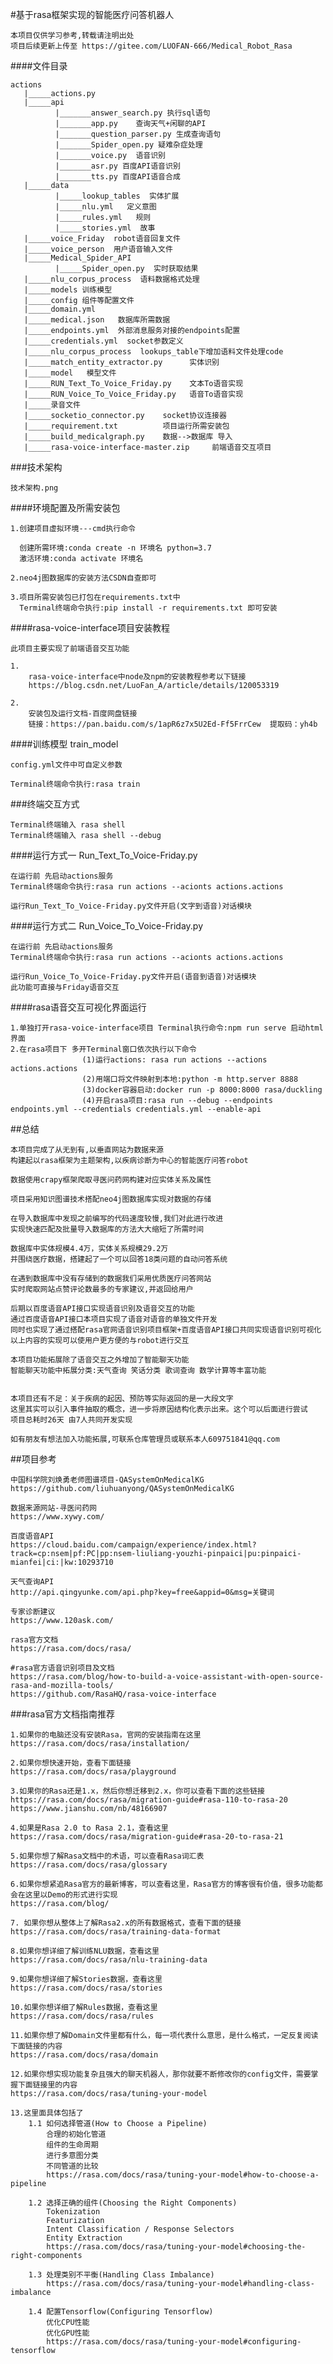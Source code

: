 
#基于rasa框架实现的智能医疗问答机器人

    本项目仅供学习参考,转载请注明出处
    项目后续更新上传至 https://gitee.com/LUOFAN-666/Medical_Robot_Rasa

####文件目录

    actions
       |_____actions.py
       |_____api
              |_______answer_search.py 执行sql语句
              |_______app.py    查询天气+闲聊的API
              |_______question_parser.py 生成查询语句
              |_______Spider_open.py 疑难杂症处理
              |_______voice.py  语音识别  
              |_______asr.py 百度API语音识别
              |_______tts.py 百度API语音合成
       |_____data
              |_____lookup_tables  实体扩展
              |_____nlu.yml   定义意图
              |_____rules.yml   规则
              |_____stories.yml  故事
       |_____voice_Friday  robot语音回复文件
       |_____voice_person  用户语音输入文件
       |_____Medical_Spider_API
              |_____Spider_open.py  实时获取结果
       |_____nlu_corpus_process  语料数据格式处理
       |_____models 训练模型
       |_____config 组件等配置文件
       |_____domain.yml     
       |_____medical.json   数据库所需数据
       |_____endpoints.yml  外部消息服务对接的endpoints配置
       |_____credentials.yml  socket参数定义
       |_____nlu_corpus_process  lookups_table下增加语料文件处理code
       |_____match_entity_extractor.py      实体识别  
       |_____model   模型文件
       |_____RUN_Text_To_Voice_Friday.py    文本To语音实现
       |_____RUN_Voice_To_Voice_Friday.py   语音To语音实现
       |_____录音文件
       |_____socketio_connector.py    socket协议连接器
       |_____requirement.txt          项目运行所需安装包
       |_____build_medicalgraph.py    数据-->数据库 导入
       |_____rasa-voice-interface-master.zip     前端语音交互项目
       
###技术架构

    技术架构.png
       
####环境配置及所需安装包

    1.创建项目虚拟环境---cmd执行命令

      创建所需环境:conda create -n 环境名 python=3.7
      激活环境:conda activate 环境名
      
    2.neo4j图数据库的安装方法CSDN自查即可
    
    3.项目所需安装包已打包在requirements.txt中
      Terminal终端命令执行:pip install -r requirements.txt 即可安装

####rasa-voice-interface项目安装教程

    此项目主要实现了前端语音交互功能
    
    1.
        rasa-voice-interface中node及npm的安装教程参考以下链接
        https://blog.csdn.net/LuoFan_A/article/details/120053319
    
    2.
        安装包及运行文档-百度网盘链接
        链接：https://pan.baidu.com/s/1apR6z7x5U2Ed-Ff5FrrCew  提取码：yh4b
      
####训练模型 train_model

    config.yml文件中可自定义参数
    
    Terminal终端命令执行:rasa train
    
###终端交互方式
    
    Terminal终端输入 rasa shell
    Terminal终端输入 rasa shell --debug

####运行方式一 Run_Text_To_Voice-Friday.py

    在运行前 先启动actions服务
    Terminal终端命令执行:rasa run actions --acionts actions.actions

    运行Run_Text_To_Voice-Friday.py文件开启(文字到语音)对话模块

####运行方式二 Run_Voice_To_Voice-Friday.py

    在运行前 先启动actions服务
    Terminal终端命令执行:rasa run actions --acionts actions.actions

    运行Run_Voice_To_Voice-Friday.py文件开启(语音到语音)对话模块
    此功能可直接与Friday语音交互
    
####rasa语音交互可视化界面运行
    
    1.单独打开rasa-voice-interface项目 Terminal执行命令:npm run serve 启动html界面
    2.在rasa项目下 多开Terminal窗口依次执行以下命令
                    (1)运行actions: rasa run actions --actions actions.actions
                    (2)用端口将文件映射到本地:python -m http.server 8888
                    (3)docker容器启动:docker run -p 8000:8000 rasa/duckling
                    (4)开启rasa项目:rasa run --debug --endpoints endpoints.yml --credentials credentials.yml --enable-api
    
##总结

    本项目完成了从无到有,以垂直网站为数据来源
    构建起以rasa框架为主题架构,以疾病诊断为中心的智能医疗问答robot
    
    数据使用crapy框架爬取寻医问药网构建对应实体关系及属性
    
    项目采用知识图谱技术搭配neo4j图数据库实现对数据的存储
    
    在导入数据库中发现之前编写的代码速度较慢,我们对此进行改进
    实现快速匹配及批量导入数据库的方法大大缩短了所需时间
    
    数据库中实体规模4.4万，实体关系规模29.2万
    并围绕医疗数据，搭建起了一个可以回答18类问题的自动问答系统
    
    在遇到数据库中没有存储到的数据我们采用优质医疗问答网站
    实时爬取网站点赞评论数最多的专家建议,并返回给用户
    
    后期以百度语音API接口实现语音识别及语音交互的功能
    通过百度语音API接口本项目实现了语音对语音的单独文件开发
    同时也实现了通过搭配rasa官网语音识别项目框架+百度语音API接口共同实现语音识别可视化
    以上内容的实现可以使用户更方便的与robot进行交互
    
    本项目功能拓展除了语音交互之外增加了智能聊天功能
    智能聊天功能中拓展分类:天气查询 笑话分类 歌词查询 数学计算等丰富功能
    
    
    本项目还有不足：关于疾病的起因、预防等实际返回的是一大段文字
    这里其实可以引入事件抽取的概念，进一步将原因结构化表示出来。这个可以后面进行尝试
    项目总耗时26天 由7人共同开发实现
    
    如有朋友有想法加入功能拓展,可联系仓库管理员或联系本人609751841@qq.com
    
##项目参考

    中国科学院刘焕勇老师图谱项目-QASystemOnMedicalKG
    https://github.com/liuhuanyong/QASystemOnMedicalKG
    
    数据来源网站-寻医问药网
    https://www.xywy.com/
    
    百度语音API
    https://cloud.baidu.com/campaign/experience/index.html?track=cp:nsem|pf:PC|pp:nsem-liuliang-youzhi-pinpaici|pu:pinpaici-mianfei|ci:|kw:10293710
    
    天气查询API
    http://api.qingyunke.com/api.php?key=free&appid=0&msg=关键词
    
    专家诊断建议
    https://www.120ask.com/
    
    rasa官方文档
    https://rasa.com/docs/rasa/
    
    #rasa官方语音识别项目及文档
    https://rasa.com/blog/how-to-build-a-voice-assistant-with-open-source-rasa-and-mozilla-tools/
    https://github.com/RasaHQ/rasa-voice-interface
    
    
    
    
###rasa官方文档指南推荐

    1.如果你的电脑还没有安装Rasa，官网的安装指南在这里
    https://rasa.com/docs/rasa/installation/
    
    2.如果你想快速开始，查看下面链接
    https://rasa.com/docs/rasa/playground
    
    3.如果你的Rasa还是1.x，然后你想迁移到2.x，你可以查看下面的这些链接
    https://rasa.com/docs/rasa/migration-guide#rasa-110-to-rasa-20
    https://www.jianshu.com/nb/48166907
    
    4.如果是Rasa 2.0 to Rasa 2.1，查看这里
    https://rasa.com/docs/rasa/migration-guide#rasa-20-to-rasa-21
    
    5.如果你想了解Rasa文档中的术语，可以查看Rasa词汇表
    https://rasa.com/docs/rasa/glossary
    
    6.如果你想紧追Rasa官方的最新博客，可以查看这里，Rasa官方的博客很有价值，很多功能都会在这里以Demo的形式进行实现
    https://rasa.com/blog/
    
    7. 如果你想从整体上了解Rasa2.x的所有数据格式，查看下面的链接
    https://rasa.com/docs/rasa/training-data-format
    
    8.如果你想详细了解训练NLU数据，查看这里
    https://rasa.com/docs/rasa/nlu-training-data
    
    9.如果你想详细了解Stories数据，查看这里
    https://rasa.com/docs/rasa/stories
    
    10.如果你想详细了解Rules数据，查看这里
    https://rasa.com/docs/rasa/rules
    
    11.如果你想了解Domain文件里都有什么，每一项代表什么意思，是什么格式，一定反复阅读下面链接的内容
    https://rasa.com/docs/rasa/domain
    
    12.如果你想实现功能复杂且强大的聊天机器人，那你就要不断修改你的config文件，需要掌握下面链接里的内容
    https://rasa.com/docs/rasa/tuning-your-model
    
    13.这里面具体包括了
        1.1 如何选择管道(How to Choose a Pipeline)
            合理的初始化管道
            组件的生命周期
            进行多意图分类
            不同管道的比较
            https://rasa.com/docs/rasa/tuning-your-model#how-to-choose-a-pipeline
        
        1.2 选择正确的组件(Choosing the Right Components)
            Tokenization
            Featurization
            Intent Classification / Response Selectors
            Entity Extraction
            https://rasa.com/docs/rasa/tuning-your-model#choosing-the-right-components
            
        1.3 处理类别不平衡(Handling Class Imbalance)
            https://rasa.com/docs/rasa/tuning-your-model#handling-class-imbalance
            
        1.4 配置Tensorflow(Configuring Tensorflow)
            优化CPU性能
            优化GPU性能
            https://rasa.com/docs/rasa/tuning-your-model#configuring-tensorflow
            
            

                    
    

    
    
    
    
    
    
    
    
